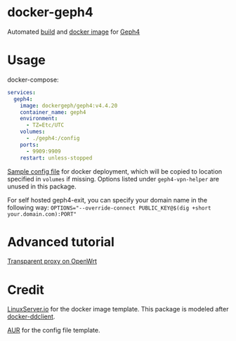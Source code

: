 # docker-geph4
Automated [build](https://github.com/docker-geph/geph4/releases) and [docker image](https://hub.docker.com/repository/docker/dockergeph/geph4) for [Geph4](https://github.com/geph-official/geph4)

# Usage
docker-compose:
```yml
services:
  geph4:
    image: dockergeph/geph4:v4.4.20
    container_name: geph4
    environment:
      - TZ=Etc/UTC
    volumes:
      - ./geph4:/config
    ports:
      - 9909:9909
    restart: unless-stopped
```

[Sample config file](https://github.com/docker-geph/geph4/blob/main/root/default/geph4.conf) for docker deployment, which will be copied to location specified in `volumes` if missing. Options listed under `geph4-vpn-helper` are unused in this package.

For self hosted geph4-exit, you can specify your domain name in the following way: `OPTIONS="--override-connect PUBLIC_KEY@$(dig +short your.domain.com):PORT"`

# Advanced tutorial
[Transparent proxy on OpenWrt](https://github.com/docker-geph/get-started/wiki/Transparent-proxy-on-OpenWrt)

# Credit
[LinuxServer.io](https://github.com/linuxserver) for the docker image template. This package is modeled after [docker-ddclient](https://github.com/linuxserver/docker-ddclient).

[AUR](https://aur.archlinux.org/packages/geph4-client/) for the config file template.
